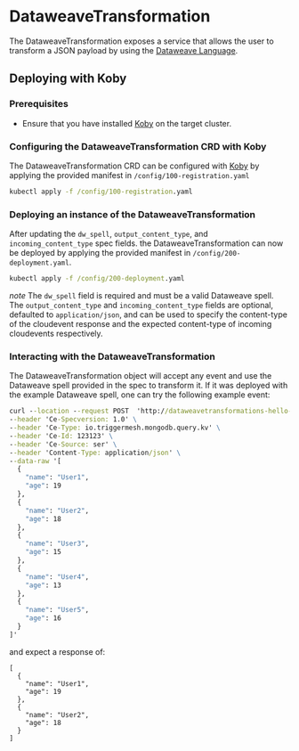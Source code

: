 # DataweaveTransformation
The DataweaveTransformation exposes a service that allows the user to transform a JSON payload
by using the [Dataweave Language](https://docs.mulesoft.com/mule-runtime/3.9/dataweave).

## Deploying with Koby

### Prerequisites
* Ensure that you have installed [Koby](https://github.com/triggermesh/koby) on the target cluster.

### Configuring the DataweaveTransformation CRD with Koby
The DataweaveTransformation CRD can be configured with [Koby](https://github.com/triggermesh/koby) by applying the provided manifest in `/config/100-registration.yaml`
```cmd
kubectl apply -f /config/100-registration.yaml
```

### Deploying an instance of the DataweaveTransformation
After updating the `dw_spell`, `output_content_type`, and `incoming_content_type` spec fields. the DataweaveTransformation can now be deployed by applying the provided manifest in `/config/200-deployment.yaml`.
```cmd
kubectl apply -f /config/200-deployment.yaml
```
*note* The `dw_spell` field is required and must be a valid Dataweave spell. The `output_content_type` and `incoming_content_type` fields are optional, defaulted to `application/json`, and can be used to specify the content-type of the cloudevent response and the expected content-type of incoming cloudevents respectively.

### Interacting with the DataweaveTransformation
The DataweaveTransformation object will accept any event and use the Dataweave spell provided in the spec to transform it.
If it was deployed with the example Dataweave spell, one can try the following example event:
```cmd
curl --location --request POST  'http://dataweavetransformations-hello-dw.default.34.133.226.173.sslip.io' \
--header 'Ce-Specversion: 1.0' \
--header 'Ce-Type: io.triggermesh.mongodb.query.kv' \
--header 'Ce-Id: 123123' \
--header 'Ce-Source: ser' \
--header 'Content-Type: application/json' \
--data-raw '[
  {
    "name": "User1",
    "age": 19
  },
  {
    "name": "User2",
    "age": 18
  },
  {
    "name": "User3",
    "age": 15
  },
  {
    "name": "User4",
    "age": 13
  },
  {
    "name": "User5",
    "age": 16
  }
]'
```
and expect a response of:
```
[
  {
    "name": "User1",
    "age": 19
  },
  {
    "name": "User2",
    "age": 18
  }
]
```
